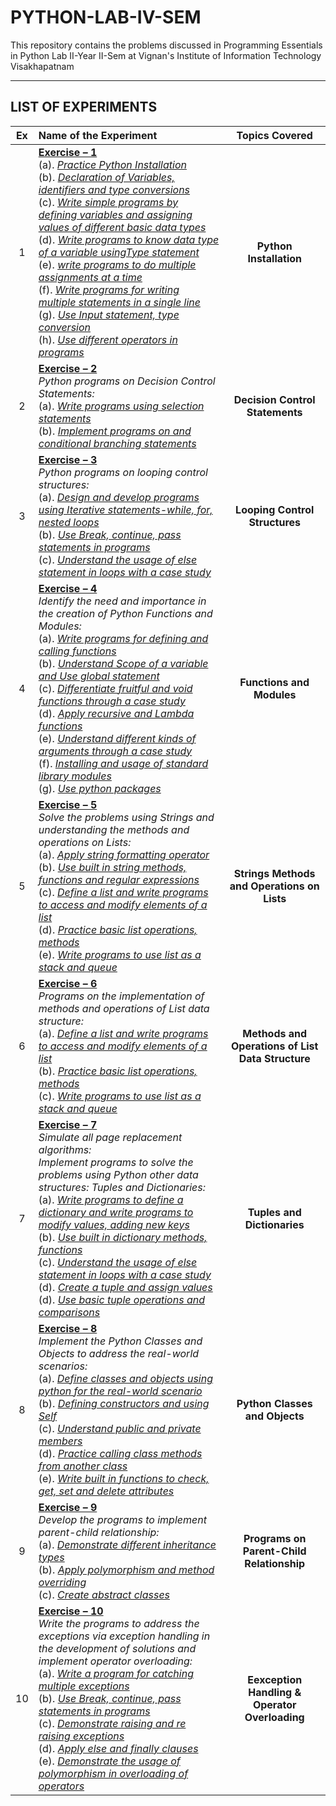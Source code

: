 # PYTHON-LAB-IV-SEM
This repository contains the problems discussed in Programming Essentials in Python Lab II-Year II-Sem at Vignan's Institute of Information Technology Visakhapatnam

---

## **LIST OF EXPERIMENTS**

|  Ex   | Name of the Experiment                                                                                                                                                                                                                                                                                                                                                                                                                                                                                                                                                                                                       |                  Topics Covered                   |
| :---: | :--------------------------------------------------------------------------------------------------------------------------------------------------------------------------------------------------------------------------------------------------------------------------------------------------------------------------------------------------------------------------------------------------------------------------------------------------------------------------------------------------------------------------------------------------------------------------------------------------------------------------- | :-----------------------------------------------: |
|   1   | **[Exercise – 1](#)** </br> (a). _[Practice Python Installation](#)_ </br> (b). _[Declaration of Variables, identifiers and type conversions](#)_ </br> (c). _[Write simple programs by defining variables and assigning values of different basic data types](#)_ </br> (d). _[Write programs to know data type of a variable usingType statement](#)_ </br> (e). _[write programs to do multiple assignments at a time](#)_ </br> (f). _[Write programs for writing multiple statements in a single line](#)_ </br> (g). _[Use Input statement, type conversion](#)_ </br> (h). _[Use different operators in programs](#)_ |              **Python Installation**              |
|   2   | **[Exercise – 2](#)** </br> _Python programs on Decision Control Statements:_ </br> (a). _[Write programs using selection statements](#)_ </br> (b). _[Implement programs on and conditional branching statements](#)_                                                                                                                                                                                                                                                                                                                                                                                                       |          **Decision Control Statements**          |
|   3   | **[Exercise – 3](#)** </br> _Python programs on looping control structures:_ </br> (a). _[Design and develop programs using Iterative statements-while, for, nested loops](#)_ </br> (b). _[Use Break, continue, pass statements in programs](#)_ </br> (c). _[Understand the usage of else statement in loops with a case study](#)_                                                                                                                                                                                                                                                                                        |          **Looping Control Structures**           |
|   4   | **[Exercise – 4](#)** </br> _Identify the need and importance in the creation of Python Functions and Modules:_ </br> (a). _[Write programs for defining and calling functions](#)_ </br> (b). _[Understand Scope of a variable and Use global statement](#)_ </br> (c). _[Differentiate fruitful and void functions through a case study](#)_ </br> (d). _[Apply recursive and Lambda functions](#)_ </br> (e). _[Understand different kinds of arguments through a case study](#)_ </br> (f). _[Installing and usage of standard library modules](#)_ </br> (g). _[Use python packages](#)_                                |             **Functions and Modules**             |
|   5   | **[Exercise – 5](#)** </br> _Solve the problems using Strings and understanding the methods and operations on Lists:_ </br> (a). _[Apply string formatting operator](#)_ </br> (b). _[Use built in string methods, functions and regular expressions](#)_ </br> (c). _[Define a list and write programs to access and modify elements of a list](#)_ </br> (d). _[Practice basic list operations, methods](#)_ </br> (e). _[Write programs to use list as a stack and queue](#)_                                                                                                                                             |    **Strings Methods and Operations on Lists**    |
|   6   | **[Exercise – 6](#)** </br> _Programs on the implementation of methods and operations of List data structure:_ </br> (a). _[Define a list and write programs to access and modify elements of a list](#)_ </br> (b). _[Practice basic list operations, methods](#)_ </br> (c). _[Write programs to use list as a stack and queue](#)_                                                                                                                                                                                                                                                                                        | **Methods and Operations of List Data Structure** |
|   7   | **[Exercise – 7](#)** </br> _Simulate all page replacement algorithms:_ </br> _Implement programs to solve the problems using Python other data structures: Tuples and Dictionaries:_ </br> (a). _[Write programs to define a dictionary and write programs to modify values, adding new keys](#)_ </br> (b). _[Use built in dictionary methods, functions](#)_ </br> (c). _[Understand the usage of else statement in loops with a case study](#)_ </br> (d). _[Create a tuple and assign values](#)_ </br> (d). _[Use basic tuple operations and comparisons](#)_                                                          |            **Tuples and Dictionaries**            |
|   8   | **[Exercise – 8](#)** </br> _Implement the Python Classes and Objects to address the real-world scenarios:_ </br> (a). _[Define classes and objects using python for the real-world scenario](#)_ </br> (b). _[Defining constructors and using Self](#)_ </br> (c). _[Understand public and private members](#)_ </br> (d). _[Practice calling class methods from another class](#)_ </br> (e). _[Write built in functions to check, get, set and delete attributes](#)_                                                                                                                                                     |          **Python Classes and Objects**           |
|   9   | **[Exercise – 9](#)** </br> _Develop the programs to implement parent-child relationship:_ </br> (a). _[Demonstrate different inheritance types](#)_ </br> (b). _[Apply polymorphism and method overriding](#)_ </br> (c). _[Create abstract classes](#)_                                                                                                                                                                                                                                                                                                                                                                    |     **Programs on Parent-Child Relationship**     |
|  10   | **[Exercise – 10](#)** </br> _Write the programs to address the exceptions via exception handling in the development of solutions and implement operator overloading:_ </br> (a). _[Write a program for catching multiple exceptions](#)_ </br> (b). _[Use Break, continue, pass statements in programs](#)_ </br> (c). _[Demonstrate raising and re raising exceptions](#)_ </br> (d). _[Apply else and finally clauses](#)_ </br> (e). _[Demonstrate the usage of polymorphism in overloading of operators](#)_                                                                                                            |  **Eexception Handling & Operator Overloading**   |
